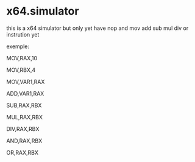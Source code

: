 # x64.simulator

this is a x64 simulator but only yet have nop and mov  add  sub  mul div or instrution yet

exemple:

MOV,RAX,10


MOV,RBX,4

MOV,VAR1,RAX


ADD,VAR1,RAX


SUB,RAX,RBX

MUL,RAX,RBX


DIV,RAX,RBX

AND,RAX,RBX

OR,RAX,RBX



